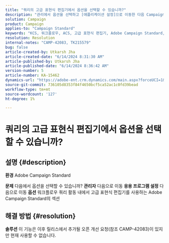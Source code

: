 ```yaml
---
title: "쿼리의 고급 표현식 편집기에서 옵션을 선택할 수 있습니까?"
description: "관리에서 옵션을 선택하고 [애플리케이션 설정]으로 이동한 다음 Campaign Classic의 [옵션] 섹션으로 이동할 수 있는지 여부를 알아봅니다."
solution: Campaign
product: Campaign
applies-to: "Campaign Standard"
keywords: "KCS, 워크플로우, ACS, 고급 표현식 편집기, Adobe Campaign Standard, 옵션 선택, 쿼리, 해결 방법"
resolution: Resolution
internal-notes: "CAMP-42083, TK215579"
bug: false
article-created-by: Utkarsh Jha
article-created-date: "6/14/2024 8:31:30 AM"
article-published-by: Utkarsh Jha
article-published-date: "6/14/2024 8:36:42 AM"
version-number: 5
article-number: KA-15462
dynamics-url: "https://adobe-ent.crm.dynamics.com/main.aspx?forceUCI=1&pagetype=entityrecord&etn=knowledgearticle&id=ab3d167b-282a-ef11-840a-000d3a5a67ba"
source-git-commit: 736105d8353f84f4650bcf5ca52ac1c0fd39bead
workflow-type: tm+mt
source-wordcount: '127'
ht-degree: 1%

---
```


# 쿼리의 고급 표현식 편집기에서 옵션을 선택할 수 있습니까?

## 설명 {#description}


<b>환경</b>
Adobe Campaign Standard

<b>문제</b>
다음에서 옵션을 선택할 수 있습니까? <b>관리자</b> 다음으로 이동 <b>응용 프로그램 설정</b> 다음으로 이동 <b>옵션</b> 워크플로우 쿼리 활동 내에서 고급 표현식 편집기를 사용하는 Adobe Campaign Standard의 섹션


## 해결 방법 {#resolution}


<b>솔루션</b>
이 기능은 이후 릴리스에서 추가될 오픈 개선 요청(참조 CAMP-42083)이 있지만 현재 사용할 수 없습니다.

